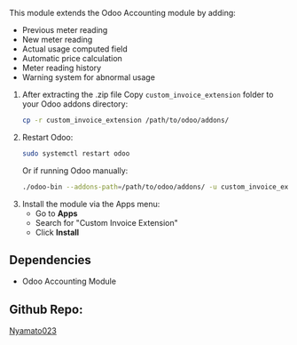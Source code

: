 This module extends the Odoo Accounting module by adding:
- Previous meter reading
- New meter reading
- Actual usage computed field
- Automatic price calculation
- Meter reading history
- Warning system for abnormal usage

1. After extracting the .zip file Copy `custom_invoice_extension` folder to your Odoo addons directory:
   ```bash
   cp -r custom_invoice_extension /path/to/odoo/addons/
   ```
2. Restart Odoo:
   ```bash
   sudo systemctl restart odoo
   ```
   Or if running Odoo manually:
   ```bash
   ./odoo-bin --addons-path=/path/to/odoo/addons/ -u custom_invoice_extension
   ```
3. Install the module via the Apps menu:
   - Go to **Apps**
   - Search for "Custom Invoice Extension"
   - Click **Install**

## Dependencies
- Odoo Accounting Module

## Github Repo:
[Nyamato023](https://github.com/Nyamato023/custom_invoice_extension.git)
